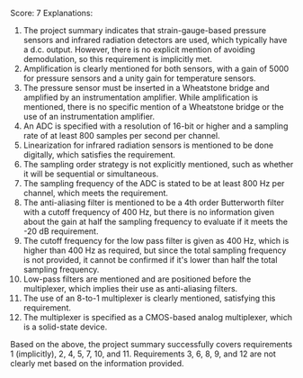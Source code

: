 Score: 7
Explanations: 
1. The project summary indicates that strain-gauge-based pressure sensors and infrared radiation detectors are used, which typically have a d.c. output. However, there is no explicit mention of avoiding demodulation, so this requirement is implicitly met.
2. Amplification is clearly mentioned for both sensors, with a gain of 5000 for pressure sensors and a unity gain for temperature sensors.
3. The pressure sensor must be inserted in a Wheatstone bridge and amplified by an instrumentation amplifier. While amplification is mentioned, there is no specific mention of a Wheatstone bridge or the use of an instrumentation amplifier.
4. An ADC is specified with a resolution of 16-bit or higher and a sampling rate of at least 800 samples per second per channel.
5. Linearization for infrared radiation sensors is mentioned to be done digitally, which satisfies the requirement.
6. The sampling order strategy is not explicitly mentioned, such as whether it will be sequential or simultaneous.
7. The sampling frequency of the ADC is stated to be at least 800 Hz per channel, which meets the requirement.
8. The anti-aliasing filter is mentioned to be a 4th order Butterworth filter with a cutoff frequency of 400 Hz, but there is no information given about the gain at half the sampling frequency to evaluate if it meets the -20 dB requirement.
9. The cutoff frequency for the low pass filter is given as 400 Hz, which is higher than 400 Hz as required, but since the total sampling frequency is not provided, it cannot be confirmed if it's lower than half the total sampling frequency.
10. Low-pass filters are mentioned and are positioned before the multiplexer, which implies their use as anti-aliasing filters.
11. The use of an 8-to-1 multiplexer is clearly mentioned, satisfying this requirement.
12. The multiplexer is specified as a CMOS-based analog multiplexer, which is a solid-state device.

Based on the above, the project summary successfully covers requirements 1 (implicitly), 2, 4, 5, 7, 10, and 11. Requirements 3, 6, 8, 9, and 12 are not clearly met based on the information provided.